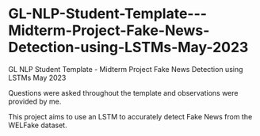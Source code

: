 # GL-NLP-Student-Template---Midterm-Project-Fake-News-Detection-using-LSTMs-May-2023
GL NLP Student Template - Midterm Project Fake News Detection using LSTMs May 2023

Questions were asked throughout the template and observations were provided by me. 

This project aims to use an LSTM to accurately detect Fake News from the WELFake dataset.
